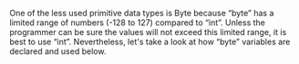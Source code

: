 One of the less used primitive data types is Byte because “byte” has a limited range of numbers (-128 to 127) compared to “int”. Unless the programmer can be sure the values will not exceed this limited range, it is best to use “int”. Nevertheless, let's take a look at how “byte” variables are declared and used below.

